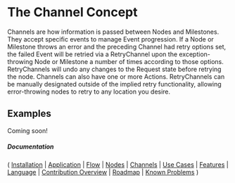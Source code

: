 # The Channel Concept

Channels are how information is passed between Nodes and Milestones. They accept specific events to manage Event progression. If a Node or Milestone throws an error and the preceding Channel had retry options set, the failed Event will be retried via a RetryChannel upon the exception-throwing Node or Milestone a number of times according to those options. RetryChannels will undo any changes to the Request state before retrying the node. Channels can also have one or more Actions.  RetryChannels can be manually designated outside of the implied retry functionality, allowing error-throwing nodes to retry to any location you desire.

## Examples

Coming soon!

##### Documentation

( 
[Installation](01-installation.md) | 
[Application](02-application.md) | 
[Flow](03-flow.md) | 
[Nodes](04-nodes.md) | 
[Channels](05-channels.md) | 
[Use Cases](06-use-cases.md) | 
[Features](07-features.md) | 
[Language](08-language.md) | 
[Contribution Overview](09-contribution.md) | 
[Roadmap](10-roadmap.md) | 
[Known Problems](11-known-problems.md)
)